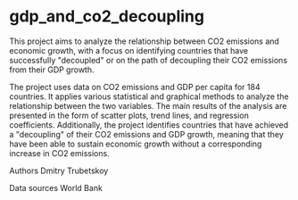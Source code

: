 # gdp_and_co2_decoupling

This project aims to analyze the relationship between CO2 emissions and economic growth, with a focus on identifying countries that have successfully "decoupled" or on the path of decoupling their CO2 emissions from their GDP growth.

The project uses data on CO2 emissions and GDP per capita for 184 countries. It applies various statistical and graphical methods to analyze the relationship between the two variables. The main results of the analysis are presented in the form of scatter plots, trend lines, and regression coefficients. Additionally, the project identifies countries that have achieved a "decoupling" of their CO2 emissions and GDP growth, meaning that they have been able to sustain economic growth without a corresponding increase in CO2 emissions.

Authors
Dmitry Trubetskoy 

Data sources
World Bank
